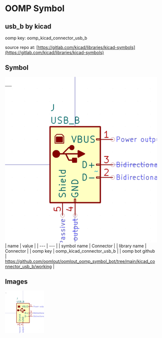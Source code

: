 # OOMP Symbol  
## usb_b  by kicad  
  
oomp key: oomp_kicad_connector_usb_b  
  
source repo at: [https://gitlab.com/kicad/libraries/kicad-symbols](https://gitlab.com/kicad/libraries/kicad-symbols)  
## Symbol  
  
[![working.png](working_600.png)](working.png)  
| name | value | 
| --- | --- | 
| symbol name | Connector | 
| library name | Connector | 
| oomp key | oomp_kicad_connector_usb_b | 
| oomp bot github | https://github.com/oomlout/oomlout_oomp_symbol_bot/tree/main/kicad_connector_usb_b/working | 
## Images  
  
[![working.png](working_140.png)](working.png)  
